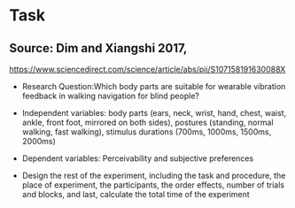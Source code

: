 # Task

## Source: Dim and Xiangshi 2017,
https://www.sciencedirect.com/science/article/abs/pii/S107158191630088X
- Research Question:Which body parts are suitable for wearable vibration feedback in walking navigation for blind people?

- Independent variables: body parts (ears, neck, wrist, hand, chest, waist, ankle, front foot, mirrored on both sides), postures (standing, normal walking, fast walking), stimulus durations (700ms, 1000ms, 1500ms, 2000ms)

- Dependent variables: Perceivability and subjective preferences

- Design the rest of the experiment, including the task and procedure, the place of experiment, the participants, the order effects, number of trials and blocks, and last, calculate the total time of the experiment